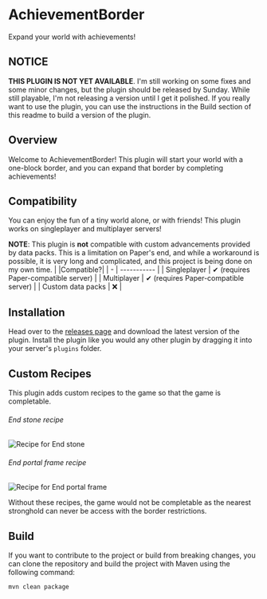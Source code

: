 # AchievementBorder
Expand your world with achievements!

## NOTICE
**THIS PLUGIN IS NOT YET AVAILABLE**. I'm still working on some fixes and some minor changes, but the plugin should be released by Sunday. While still playable, I'm not releasing a version until I get it polished. If you really want to use the plugin, you can use the instructions in the Build section of this readme to build a version of the plugin.

## Overview
Welcome to AchievementBorder! This plugin will start your world with a one-block border, and you can expand that border by completing achievements!

## Compatibility
You can enjoy the fun of a tiny world alone, or with friends! This plugin works on singleplayer and multiplayer servers!

**NOTE**: This plugin is **not** compatible with custom advancements provided by data packs. This is a limitation on Paper's end, 
and while a workaround is possible, it is very long and complicated, and this project is being done on my own time.
| |Compatible?|
| - | ----------- |
| Singleplayer | ✔ (requires Paper-compatible server) |
| Multiplayer | ✔ (requires Paper-compatible server) |
| Custom data packs | ❌ |

## Installation
Head over to the [releases page](https://github.com/sh0ckR6/AchievementBorder/releases) and download the latest version of the plugin.
Install the plugin like you would any other plugin by dragging it into your server's `plugins` folder.

## Custom Recipes
This plugin adds custom recipes to the game so that the game is completable.
###### End stone recipe
![Recipe for End stone](https://i.imgur.com/VILuj13.png)
###### End portal frame recipe
![Recipe for End portal frame](https://i.imgur.com/4cP3QoR.png)

Without these recipes, the game would not be completable as the nearest stronghold can never be access with the border restrictions.

## Build
If you want to contribute to the project or build from breaking changes, you can clone the repository and build the project with Maven using the following command:
```
mvn clean package
```

